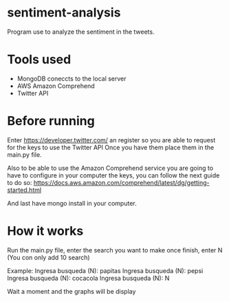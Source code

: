 # sentiment-analysis
Program use to analyze the sentiment in the tweets.

# Tools used
+ MongoDB coneccts to the local server
+ AWS Amazon Comprehend
+ Twitter API

# Before running

Enter https://developer.twitter.com/ an register so you are able to request for the keys to use the Twitter API
Once you have them place them in the main.py file.

Also to be able to use the Amazon Comprehend service you are going to have to configure in your computer the keys,
you can follow the next guide to do so: https://docs.aws.amazon.com/comprehend/latest/dg/getting-started.html

And last have mongo install in your computer.

# How it works

Run the main.py file, enter the search you want to make once finish, enter N (You con only add 10 search)

Example:
  Ingresa busqueda (N): papitas
  Ingresa busqueda (N): pepsi
  Ingresa busqueda (N): cocacola
  Ingresa busqueda (N): N

Wait a moment and the graphs will be display


